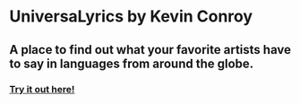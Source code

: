 <h1>UniversaLyrics by Kevin Conroy</h1>

<h2>A place to find out what your favorite artists have to say in languages from around the globe.</h2>

<h3><a href="https://kevin-conroy.github.io/UniversaLyrics/">Try it out here!</a></h3>




